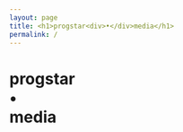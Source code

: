 ```yaml
---
layout: page
title: <h1>progstar<div>•</div>media</h1>
permalink: /
---
```


<h1>progstar<div>•</div>media</h1>
